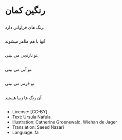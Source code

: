 # رنگین کمان

##
رنگ های فراوانی دارد.

##
آنها با هم ظاهر میشوند.

##
تو نارنجی می بینی.

##
تو آبی می بینی.

##
تو قرمز می بینی.

##
آن رنگ ها زیبا هستند.

##
* License: [CC-BY]
* Text: Ursula Nafula
* Illustration: Catherine Groenewald, Wiehan de Jager
* Translation: Saeed Nazari
* Language: fa
